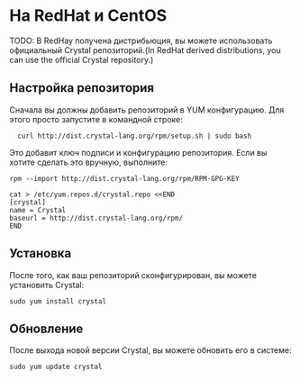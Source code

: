 # На RedHat и CentOS

TODO: В RedHay получена дистрибьюция, вы можете использовать официальный Crystal репозиторий.(In RedHat derived distributions, you can use the official Crystal repository.)

## Настройка репозитория

Сначала вы должны добавить репозиторий в YUM конфигурацию. Для этого просто запустите в командной строке:

```
  curl http://dist.crystal-lang.org/rpm/setup.sh | sudo bash
```

Это добавит ключ подписи и конфигурацию репозитория. Если вы хотите сделать это вручную, выполните:

```
rpm --import http://dist.crystal-lang.org/rpm/RPM-GPG-KEY

cat > /etc/yum.repos.d/crystal.repo <<END
[crystal]
name = Crystal
baseurl = http://dist.crystal-lang.org/rpm/
END
```

## Установка
После того, как ваш репозиторий сконфигурирован, вы можете установить Crystal:

```
sudo yum install crystal
```

## Обновление

После выхода новой версии Crystal, вы можете обновить его в системе:

```
sudo yum update crystal
```
